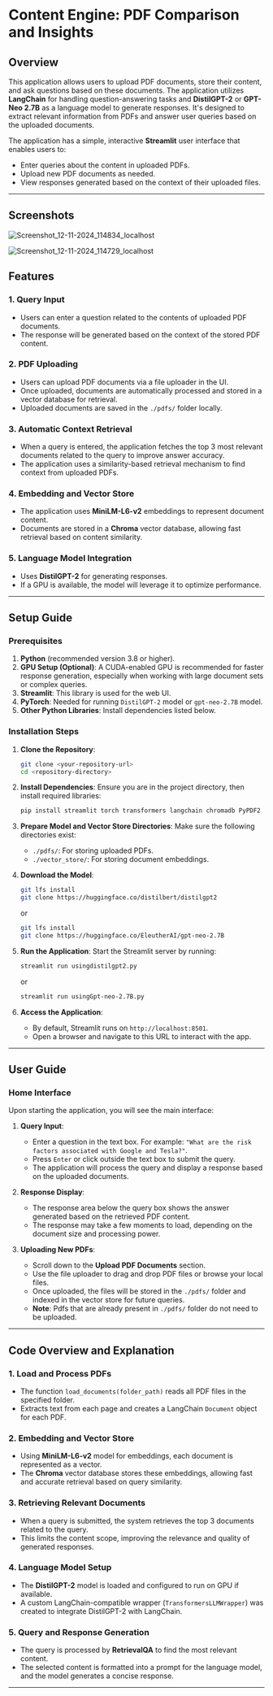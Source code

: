 
# **Content Engine: PDF Comparison and Insights**

## Overview

This application allows users to upload PDF documents, store their content, and ask questions based on these documents. The application utilizes **LangChain** for handling question-answering tasks and **DistilGPT-2** or **GPT-Neo 2.7B** as a language model to generate responses. It's designed to extract relevant information from PDFs and answer user queries based on the uploaded documents.

The application has a simple, interactive **Streamlit** user interface that enables users to:
- Enter queries about the content in uploaded PDFs.
- Upload new PDF documents as needed.
- View responses generated based on the context of their uploaded files.

---

## Screenshots

![Screenshot_12-11-2024_114834_localhost](https://github.com/user-attachments/assets/934fbab0-0e14-4e3a-a743-7ecba8fc8b67)


![Screenshot_12-11-2024_114729_localhost](https://github.com/user-attachments/assets/f10d2dbc-000b-49a5-95e1-003b3a82118d)

## Features

### 1. **Query Input**
   - Users can enter a question related to the contents of uploaded PDF documents.
   - The response will be generated based on the context of the stored PDF content.

### 2. **PDF Uploading**
   - Users can upload PDF documents via a file uploader in the UI.
   - Once uploaded, documents are automatically processed and stored in a vector database for retrieval.
   - Uploaded documents are saved in the `./pdfs/` folder locally.

### 3. **Automatic Context Retrieval**
   - When a query is entered, the application fetches the top 3 most relevant documents related to the query to improve answer accuracy.
   - The application uses a similarity-based retrieval mechanism to find context from uploaded PDFs.

### 4. **Embedding and Vector Store**
   - The application uses **MiniLM-L6-v2** embeddings to represent document content.
   - Documents are stored in a **Chroma** vector database, allowing fast retrieval based on content similarity.

### 5. **Language Model Integration**
   - Uses **DistilGPT-2** for generating responses.
   - If a GPU is available, the model will leverage it to optimize performance.

---

## Setup Guide

### Prerequisites
1. **Python** (recommended version 3.8 or higher).
2. **GPU Setup (Optional)**: A CUDA-enabled GPU is recommended for faster response generation, especially when working with large document sets or complex queries.
3. **Streamlit**: This library is used for the web UI.
4. **PyTorch**: Needed for running `DistilGPT-2` model or `gpt-neo-2.7B` model.
5. **Other Python Libraries**: Install dependencies listed below.

### Installation Steps
1. **Clone the Repository**:
   ```bash
   git clone <your-repository-url>
   cd <repository-directory>
   ```

2. **Install Dependencies**:
   Ensure you are in the project directory, then install required libraries:
   ```bash
   pip install streamlit torch transformers langchain chromadb PyPDF2 sentence-transformers
   ```

3. **Prepare Model and Vector Store Directories**:
   Make sure the following directories exist:
   - `./pdfs/`: For storing uploaded PDFs.
   - `./vector_store/`: For storing document embeddings.

4. **Download the Model**:
    ```bash
   git lfs install
   git clone https://huggingface.co/distilbert/distilgpt2
   ```
    or
    ```bash
   git lfs install
   git clone https://huggingface.co/EleutherAI/gpt-neo-2.7B
   ```

5. **Run the Application**:
   Start the Streamlit server by running:
   ```bash
   streamlit run usingdistilgpt2.py
   ```
   or
   ```bash
   streamlit run usingGpt-neo-2.7B.py
   ```

5. **Access the Application**:
   - By default, Streamlit runs on `http://localhost:8501`.
   - Open a browser and navigate to this URL to interact with the app.

---

## User Guide

### Home Interface

Upon starting the application, you will see the main interface:

1. **Query Input**:
   - Enter a question in the text box. For example: `"What are the risk factors associated with Google and Tesla?"`.
   - Press `Enter` or click outside the text box to submit the query.
   - The application will process the query and display a response based on the uploaded documents.

2. **Response Display**:
   - The response area below the query box shows the answer generated based on the retrieved PDF content.
   - The response may take a few moments to load, depending on the document size and processing power.

3. **Uploading New PDFs**:
   - Scroll down to the **Upload PDF Documents** section.
   - Use the file uploader to drag and drop PDF files or browse your local files.
   - Once uploaded, the files will be stored in the `./pdfs/` folder and indexed in the vector store for future queries.
   - **Note**: Pdfs that are already present in `./pdfs/` folder do not need to be uploaded.

---

## Code Overview and Explanation

### 1. **Load and Process PDFs**
   - The function `load_documents(folder_path)` reads all PDF files in the specified folder.
   - Extracts text from each page and creates a LangChain `Document` object for each PDF.

### 2. **Embedding and Vector Store**
   - Using **MiniLM-L6-v2** model for embeddings, each document is represented as a vector.
   - The **Chroma** vector database stores these embeddings, allowing fast and accurate retrieval based on query similarity.

### 3. **Retrieving Relevant Documents**
   - When a query is submitted, the system retrieves the top 3 documents related to the query.
   - This limits the content scope, improving the relevance and quality of generated responses.

### 4. **Language Model Setup**
   - The **DistilGPT-2** model is loaded and configured to run on GPU if available.
   - A custom LangChain-compatible wrapper (`TransformersLLMWrapper`) was created to integrate DistilGPT-2 with LangChain.

### 5. **Query and Response Generation**
   - The query is processed by **RetrievalQA** to find the most relevant content.
   - The selected content is formatted into a prompt for the language model, and the model generates a concise response.

---


